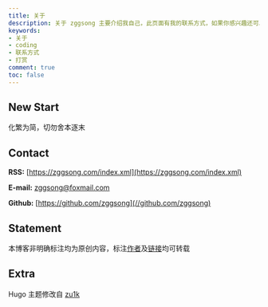 ```yaml
---
title: 关于
description: 关于 zggsong 主要介绍我自己，此页面有我的联系方式，如果你感兴趣还可以对我进行打赏
keywords:
- 关于
- coding
- 联系方式
- 打赏
comment: true
toc: false
---
```


## New Start

化繁为简，切勿舍本逐末

## Contact

__RSS:__ [https://zggsong.com/index.xml](https://zggsong.com/index.xml)

__E-mail:__ [zggsong@foxmail.com](mailto:zggsong@foxmail.com)

__Github:__ [https://github.com/zggsong](//github.com/zggsong)

## Statement

本博客非明确标注均为原创内容，标注[作者](//www.zggsong.com)及[链接](//www.zggsong.com)均可转载

## Extra

Hugo 主题修改自 [zu1k](https://zu1k.com/)